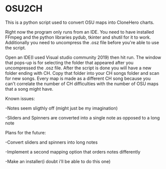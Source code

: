 # OSU2CH

This is a python script used to convert OSU maps into CloneHero charts.

Right now the program only runs from an IDE.
You need to have installed FFmpeg and the python libraries pydub, tkinter and shutil for it to work.
Additionally you need to uncompress the .osz file before you're able to use the script.

Open an IDE(I used Visual studio community 2019) then hit run. The window that pops-up is for selecting the folder that appeared after you uncompressed the .osz file.
After the script is done you will have a new folder ending with CH. Copy that folder into your CH songs folder and scan for new songs.
Every map is made as a different CH song because you can't correlate the number of CH difficulties with the number of OSU maps that a song might have.


Known issues:

-Notes seem sligthly off (might just be my imagination)

-Sliders and Spinners are converted into a single note as opposed to a long note

Plans for the future:

-Convert sliders and spinners into long notes

-Implement a second mapping option that orders notes differently

-Make an installer(i doubt i'll be able to do this one)
